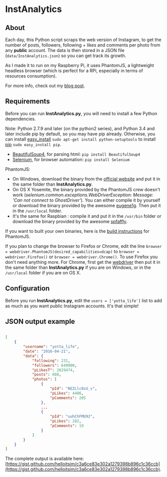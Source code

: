 # InstAnalytics

## About

Each day, this Python script scraps the web version of Instagram, to get the number of posts, followers, following + likes and comments per photo from any **public** account. The data is then stored in a JSON file (`data/InstAnalytics.json`) so you can get track its growth.

As I made it to run on my Raspberry Pi, it uses PhantomJS, a lightweight headless browser (which is perfect for a RPi, especially in terms of resources consumption).

For more info, check out my [blog post](http://nbyim.com/monitor-instagram-accounts-without-using-api).

## Requirements

Before you can run **InstAnalytics.py**, you will need to install a few Python dependencies.

Note: Python 2.7.9 and later (on the python2 series), and Python 3.4 and later include pip by default, so you may have pip already. Otherwise, you can install [easy_install](https://pythonhosted.org/setuptools/easy_install.html) `sudo apt-get install python-setuptools` to install [pip](https://pypi.python.org/pypi/pip) `sudo easy_install pip`.

- [BeautifulSoup4](https://pypi.python.org/pypi/beautifulsoup4), for parsing html: `pip install BeautifulSoup4`
- [Selenium](http://www.seleniumhq.org/), for browser automation: `pip install Selenium`

PhantomJS:
- On Windows, download the binary from the [official website](http://phantomjs.org) and put it in the same folder than **InstAnalytics.py**.
- On OS X Yosemite, the binary provided by the PhantomJS crew doesn't work (*selenium.common.exceptions.WebDriverException: Message: 'Can not connect to GhostDriver'*). You can either compile it by yourself or download the binary provided by the awesome [eugene1g](https://github.com/eugene1g/phantomjs/releases). Then put it in the `/usr/local` folder.
- It's the same for Raspbian : compile it and put it in the `/usr/bin` folder or download the binary provided by the awesome [spfaffly](https://github.com/spfaffly/phantomjs-linux-armv6l).

If you want to built your own binaries, here is the [build instructions](http://phantomjs.org/build.html) for PhantomJS.

If you plan to change the browser to Firefox or Chrome, edit the line `browser = webdriver.PhantomJS(desired_capabilities=dcap)` to `browser = webdriver.Firefox()` or `browser = webdriver.Chrome()`. To use Firefox you don't need anything more. For Chrome, first get the [webdriver](https://sites.google.com/a/chromium.org/chromedriver/downloads) then put it in the same folder than **InstAnalytics.py** if you are on Windows, or in the `/usr/local` folder if you are on OS X.

## Configuration

Before you run **InstAnalytics.py**, edit the `users = ['yotta_life']` list to add as much as you want public Instagram accounts. It's that simple!

## JSON output example

```JSON

[
    {
        "username": "yotta_life", 
        "date": "2016-04-21", 
        "data": {
            "following": 231, 
            "followers": 649000, 
            "pLikesT": 2029474, 
            "posts": 608, 
            "photos": [
                {
                    "pId": "BEZLlc8sU_v", 
                    "pLikes": 4486, 
                    "pComments": 205
                }, 
                ...
                {
                    "pId": "uuhChFMU92", 
                    "pLikes": 282, 
                    "pComments": 19
                }
            ]
        }
    }
]
```

The complete output is available here: [https://gist.github.com/helloitsim/c3a6ce83e302a1279398b896c1c36ccb](https://gist.github.com/helloitsim/c3a6ce83e302a1279398b896c1c36ccb).
